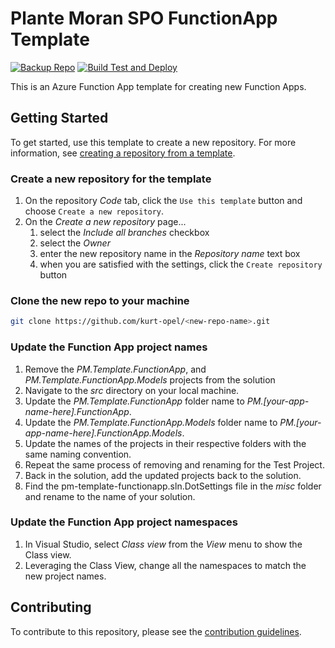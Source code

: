 # Plante Moran SPO FunctionApp Template

[![Backup Repo][img-gh-action-badge--backup-repo]][gh-action--backup-repo]
[![Build Test and Deploy][img-gh-action-badge--build-test-deploy]][gh-action--build-test-deploy]

This is an Azure Function App template for creating new Function Apps.

## Getting Started

To get started, use this template to create a new repository. For more information, see [creating a repository from a template][create-repo-from-template].

### Create a new repository for the template
1. On the repository _Code_ tab, click the `Use this template` button and choose `Create a new repository`.
1. On the _Create a new repository_ page...
    1. select the _Include all branches_ checkbox
    1. select the _Owner_
    1. enter the new repository name in the _Repository name_ text box
    1. when you are satisfied with the settings, click the `Create repository` button

### Clone the new repo to your machine
```bash
git clone https://github.com/kurt-opel/<new-repo-name>.git
```

### Update the Function App project names
1. Remove the _PM.Template.FunctionApp_, and _PM.Template.FunctionApp.Models_ projects from the solution
1. Navigate to the _src_ directory on your local machine.
1. Update the _PM.Template.FunctionApp_ folder name to _PM.[your-app-name-here].FunctionApp_.
1. Update the _PM.Template.FunctionApp.Models_ folder name to _PM.[your-app-name-here].FunctionApp.Models_.
1. Update the names of the projects in their respective folders with the same naming convention.
1. Repeat the same process of removing and renaming for the Test Project.
1. Back in the solution, add the updated projects back to the solution.
1. Find the pm-template-functionapp.sln.DotSettings file in the _misc_ folder and rename to the name of your solution.

### Update the Function App project namespaces
1. In Visual Studio, select _Class view_ from the _View_ menu to show the Class view.
1. Leveraging the Class View, change all the namespaces to match the new project names.

## Contributing

To contribute to this repository, please see the [contribution guidelines][contributing].

<!--## Register Webhooks

To register this Webhook with an EZT Tasks List or EZT Documents Library, please see [register webhooks][register].
-->
<!-- internal reference urls -->
[contributing]: CONTRIBUTING.md

<!-- external reference urls -->
[create-repo-from-template]: https://docs.github.com/en/repositories/creating-and-managing-repositories/creating-a-repository-from-a-template

<!-- GitHub actions -->
[gh-action--backup-repo]:  https://github.com/kurt-opel/pm-template-functionapp/actions/workflows/backup-repo.yml
[gh-action--build-test-deploy]:  https://github.com/kurt-opel/pm-template-functionapp/actions/workflows/build-test-deploy.yml

<!-- GitHub badges -->
[img-gh-action-badge--backup-repo]: https://github.com/kurt-opel/pm-template-functionapp/actions/workflows/backup-repo.yml/badge.svg
[img-gh-action-badge--build-test-deploy]: https://github.com/kurt-opel/pm-template-functionapp/actions/workflows/build-test-deploy.yml/badge.svg

